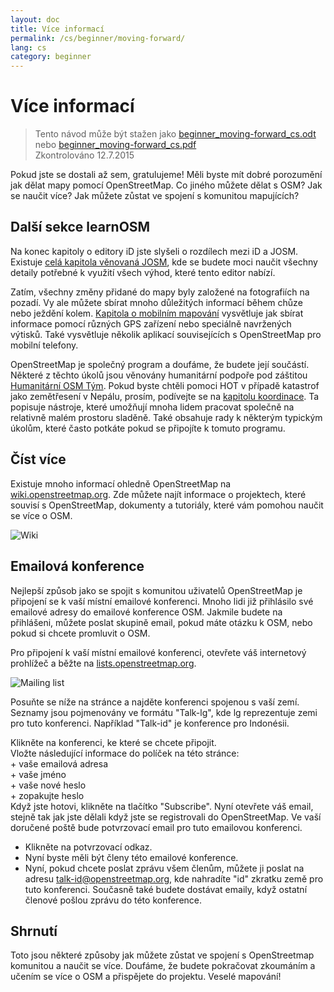 ```yaml
---
layout: doc
title: Více informací
permalink: /cs/beginner/moving-forward/
lang: cs
category: beginner
---
```


Více informací
===============

> Tento návod může být stažen jako [beginner_moving-forward_cs.odt](/files/beginner_moving-forward_cs.odt) nebo [beginner_moving-forward_cs.pdf](/files/beginner_moving-forward_cs.pdf)  
> Zkontrolováno 12.7.2015  

Pokud jste se dostali až sem, gratulujeme! Měli byste mít dobré porozumění jak dělat mapy pomocí OpenStreetMap. Co jiného můžete dělat s OSM? Jak se naučit více? Jak můžete zůstat ve spojení s komunitou mapujících?  

Další sekce learnOSM
---------------------------

Na konec kapitoly o editory iD jste slyšeli o rozdílech mezi iD a JOSM. Existuje [celá kapitola věnovaná JOSM](/cs/josm/), kde se budete moci naučit všechny detaily potřebné k využití všech výhod, které tento editor nabízí.  

Zatím, všechny změny přidané do mapy byly založené na fotografiích na pozadí. Vy ale můžete sbírat mnoho důležitých informací během chůze nebo ježdění kolem. [Kapitola o mobilním mapování](/cs/mobile-mapping/) vysvětluje jak sbírat informace pomocí různých GPS zařízení nebo speciálně navržených výtisků. Také vysvětluje několik aplikací souvisejících s OpenStreetMap pro mobilní telefony.  

OpenStreetMap je společný program a doufáme, že budete její součástí. Některé z těchto úkolů jsou věnovány humanitární podpoře pod záštitou [Humanitární OSM Tým](http://hotosm.org). Pokud byste chtěli pomoci HOT v případě katastrof jako zemětřesení v Nepálu, prosím, podívejte se na [kapitolu koordinace](/cs/coordination/). Ta popisuje nástroje, které umožňují mnoha lidem pracovat společně na relativně malém prostoru sladěně. Také obsahuje rady k některým typickým úkolům, které často potkáte pokud se připojíte k tomuto programu.  


Číst více
----------

Existuje mnoho informací ohledně OpenStreetMap na [wiki.openstreetmap.org](http://wiki.openstreetmap.org/). Zde můžete najít informace o projektech, které souvisí s OpenStreetMap, dokumenty a tutoriály, které vám pomohou naučit se více o OSM.  

![Wiki][]

<!-- also more info on this site once it is prepared -->

Emailová konference
------------

Nejlepší způsob jako se spojit s komunitou uživatelů OpenStreetMap je připojení se k vaší místní emailové konferenci. Mnoho lidi již přihlásilo své emailové adresy do emailové konference OSM. Jakmile budete na přihlášeni, můžete poslat skupině email, pokud máte otázku k OSM, nebo pokud si chcete promluvit o OSM.  

Pro připojení k vaší místní emailové konferenci, otevřete váš internetový prohlížeč a běžte na [lists.openstreetmap.org](http://lists.openstreetmap.org/).  

![Mailing list][]

Posuňte se níže na stránce a najděte konferenci spojenou s vaší zemí. Seznamy jsou pojmenovány ve formátu "Talk-lg", kde lg reprezentuje zemi pro tuto konferenci. Například "Talk-id" je konference pro Indonésii.  

Klikněte na konferenci, ke které se chcete připojit.  
Vložte následující informace do políček na této stránce:  
    + vaše emailová adresa  
    + vaše jméno  
    + vaše nové heslo  
    + zopakujte heslo  
Když jste hotovi, klikněte na tlačítko "Subscribe".
Nyní otevřete váš email, stejně tak jak jste dělali když jste se registrovali do OpenStreetMap. Ve vaší doručené poště bude potvrzovací email pro tuto emailovou konferenci.  
- Klikněte na potvrzovací odkaz.  
- Nyní byste měli být členy této emailové konference.  
- Nyní, pokud chcete poslat zprávu všem členům, můžete ji poslat na adresu  [talk-id@openstreetmap.org](mailto:talk-id@openstreetmap.org), kde nahradíte "id" zkratku země pro tuto konferenci. Současně také budete dostávat emaily, když ostatní členové pošlou zprávu do této konference.  

<!-- maybe expand and put this back later
MapOSMatic
----------

Jeden takový projekt se nazývá MapOSMatic, ke kterému máte přístup přes
internetový prohlížeč na [maposmatic.org](http://www.maposmatic.org/). To
je jednoduchý nástroj pro tisk mapy libovolné oblasti, kterou si vyberete. Bude
automaticky tvořit mapu spolu s mřížkou nad mapou a
index of locations that are included in the area.

![MapOSMatic][]
-->


Shrnutí
-------

Toto jsou některé způsoby jak můžete zůstat ve spojení s OpenStreetmap komunitou a naučit se více. Doufáme, že budete pokračovat zkoumáním a učením se více o OSM a přispějete do projektu. Veselé mapování!


[MapOSMatic]: /images/beginner/maposmatic-homepage.png
[Wiki]: /images/beginner/osm-wiki.png
[Mailing list]: /images/beginner/osm-mailing-lists.png